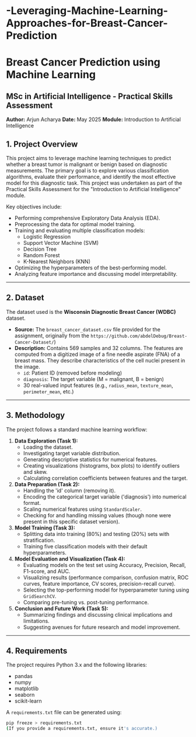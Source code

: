 # -Leveraging-Machine-Learning-Approaches-for-Breast-Cancer-Prediction

# Breast Cancer Prediction using Machine Learning

## MSc in Artificial Intelligence - Practical Skills Assessment
**Author:** Arjun Acharya
**Date:** May 2025 
**Module:** Introduction to Artificial Intelligence


## 1. Project Overview

This project aims to leverage machine learning techniques to predict whether a breast tumor is malignant or benign based on diagnostic measurements. The primary goal is to explore various classification algorithms, evaluate their performance, and identify the most effective model for this diagnostic task. This project was undertaken as part of the Practical Skills Assessment for the "Introduction to Artificial Intelligence" module.

Key objectives include:
*   Performing comprehensive Exploratory Data Analysis (EDA).
*   Preprocessing the data for optimal model training.
*   Training and evaluating multiple classification models:
    *   Logistic Regression
    *   Support Vector Machine (SVM)
    *   Decision Tree
    *   Random Forest
    *   K-Nearest Neighbors (KNN)
*   Optimizing the hyperparameters of the best-performing model.
*   Analyzing feature importance and discussing model interpretability.

---

## 2. Dataset

The dataset used is the **Wisconsin Diagnostic Breast Cancer (WDBC)** dataset.
*   **Source:** The `breast_cancer_dataset.csv` file provided for the assignment, originally from the `https://github.com/abdelDebug/Breast-Cancer-Dataset/`)
*   **Description:** Contains 569 samples and 32 columns. The features are computed from a digitized image of a fine needle aspirate (FNA) of a breast mass. They describe characteristics of the cell nuclei present in the image.
    *   `id`: Patient ID (removed before modeling)
    *   `diagnosis`: The target variable (M = malignant, B = benign)
    *   30 real-valued input features (e.g., `radius_mean`, `texture_mean`, `perimeter_mean`, etc.)

---

## 3. Methodology

The project follows a standard machine learning workflow:

1.  **Data Exploration (Task 1):**
    *   Loading the dataset.
    *   Investigating target variable distribution.
    *   Generating descriptive statistics for numerical features.
    *   Creating visualizations (histograms, box plots) to identify outliers and skew.
    *   Calculating correlation coefficients between features and the target.
2.  **Data Preparation (Task 2):**
    *   Handling the 'id' column (removing it).
    *   Encoding the categorical target variable ('diagnosis') into numerical format.
    *   Scaling numerical features using `StandardScaler`.
    *   Checking for and handling missing values (though none were present in this specific dataset version).
3.  **Model Training (Task 3):**
    *   Splitting data into training (80%) and testing (20%) sets with stratification.
    *   Training five classification models with their default hyperparameters.
4.  **Model Evaluation and Visualization (Task 4):**
    *   Evaluating models on the test set using Accuracy, Precision, Recall, F1-score, and AUC.
    *   Visualizing results (performance comparison, confusion matrix, ROC curves, feature importance, CV scores, precision-recall curve).
    *   Selecting the top-performing model for hyperparameter tuning using `GridSearchCV`.
    *   Comparing pre-tuning vs. post-tuning performance.
5.  **Conclusion and Future Work (Task 5):**
    *   Summarizing findings and discussing clinical implications and limitations.
    *   Suggesting avenues for future research and model improvement.

---


## 4. Requirements

The project requires Python 3.x and the following libraries:
*   pandas
*   numpy
*   matplotlib
*   seaborn
*   scikit-learn

A `requirements.txt` file can be generated using:
```bash
pip freeze > requirements.txt
(If you provide a requirements.txt, ensure it's accurate.)
